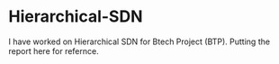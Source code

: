 # Hierarchical-SDN
I have worked on Hierarchical SDN for Btech Project (BTP). Putting the report here for refernce.

